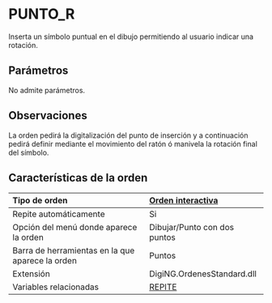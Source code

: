 # PUNTO\_R

Inserta un símbolo puntual en el dibujo permitiendo al usuario indicar una rotación.

## Parámetros

No admite parámetros.

## Observaciones

La orden pedirá la digitalización del punto de inserción y a continuación pedirá definir mediante el movimiento del ratón ó manivela la rotación final del símbolo.

## Características de la orden

| Tipo de orden | [Orden interactiva](punto-r.md) |
| :--- | :--- |
| Repite automáticamente | Si |
| Opción del menú donde aparece la orden | Dibujar/Punto con dos puntos |
| Barra de herramientas en la que aparece la orden | Puntos |
| Extensión | DigiNG.OrdenesStandard.dll |
| Variables relacionadas | [REPITE](/digi3d-net/referencia/ventana-de-dibujo/variables/r/repite.md) |

